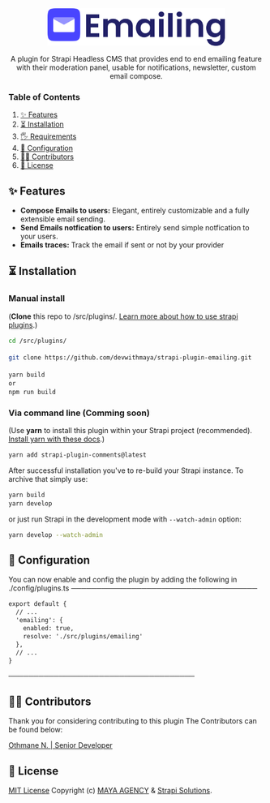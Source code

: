<div align="center" width="150px">
  <img style="width: 350px; height: auto;" src="strapi-emailing.png" alt="Logo - Strapi emailing plugin" />
</div>
<div align="center">
  <p>A plugin for Strapi Headless CMS that provides end to end emailing feature with their moderation panel, usable for notifications, newsletter, custom email compose.</p>
</div>

### Table of Contents

1. [✨ Features](#-features)
2. [⏳ Installation](#-installation)
3. [🖐 Requirements](#-requirements)
4. [🔧 Configuration](#-configuration)
5. [👨‍💻 Contributors](#-Contributors)
6. [📝 License](###-license)

## ✨ Features

- **Compose Emails to users:** Elegant, entirely customizable and a fully extensible email sending.
- **Send Emails notfication to users:** Entirely send simple notfication to your users.
- **Emails traces:** Track the email if sent or not by your provider


## ⏳ Installation

### Manual install

(**Clone** this repo to /src/plugins/. [Learn more about how to use strapi plugins](https://strapi.io/blog/a-beginners-guide-on-how-to-use-a-strapi-plugin-in-your-project).)

```bash
cd /src/plugins/

git clone https://github.com/devwithmaya/strapi-plugin-emailing.git

yarn build 
or
npm run build
```

### Via command line (Comming soon)

(Use **yarn** to install this plugin within your Strapi project (recommended). [Install yarn with these docs](https://yarnpkg.com/lang/en/docs/install/).)

```bash
yarn add strapi-plugin-comments@latest
```

After successful installation you've to re-build your Strapi instance. To archive that simply use:

```bash
yarn build
yarn develop
```

or just run Strapi in the development mode with `--watch-admin` option:

```bash
yarn develop --watch-admin
```

## 🔧 Configuration

You can now enable and config the plugin by adding the following in ./config/plugins.ts
─────────────────────────────────────
```
export default {
  // ...
  'emailing': {
    enabled: true,
    resolve: './src/plugins/emailing'
  },
  // ...
}
```
─────────────────────────────────────

## 👨‍💻 Contributors

Thank you for considering contributing to this plugin The Contributors can be found below:

[Othmane N. | Senior Developer](https://github.com/iietmoon)


## 📝 License

[MIT License](LICENSE.md) Copyright (c) [MAYA AGENCY](https://maya-agency.ma/) &amp; [Strapi Solutions](https://strapi.io/).